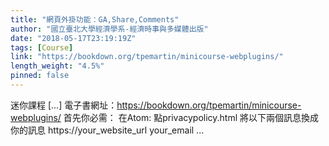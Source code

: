```yaml
---
title: "網頁外掛功能：GA,Share,Comments"
author: "國立臺北大學經濟學系-經濟時事與多媒體出版"
date: "2018-05-17T23:19:19Z"
tags: [Course]
link: "https://bookdown.org/tpemartin/minicourse-webplugins/"
length_weight: "4.5%"
pinned: false
---
```


迷你課程 [...] 電子書網址：https://bookdown.org/tpemartin/minicourse-webplugins/ 首先你必需： 在Atom: 點privacypolicy.html 將以下兩個訊息換成你的訊息 https://your_website_url your_email ...
